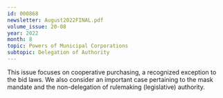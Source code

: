 ```yaml
---
id: 000868
newsletter: August2022FINAL.pdf
volume_issue: 20-08
year: 2022
month: 8
topic: Powers of Municipal Corporations
subtopic: Delegation of Authority
---
```


This issue focuses on cooperative purchasing, a recognized exception to the bid laws. We also consider an important case pertaining to the mask mandate and the non-delegation of rulemaking (legislative) authority.